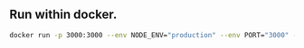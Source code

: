 ## Run within docker.

```bash
docker run -p 3000:3000 --env NODE_ENV="production" --env PORT="3000" --env MONGODB_URI="" ghcr.io/baselhack2021/api:latest
```
